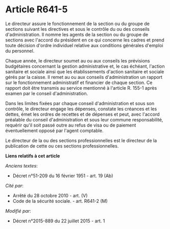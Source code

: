 # Article R641-5

Le directeur assure le fonctionnement de la section ou du groupe de sections suivant les directives et sous le contrôle du ou
des conseils d'administration. Il nomme les agents de la section ou du groupe de sections avec l'accord du président en ce
qui concerne les cadres et prend toute décision d'ordre individuel relative aux conditions générales d'emploi du personnel.

Chaque année, le directeur soumet au ou aux conseils les prévisions budgétaires concernant la gestion administrative et, le
cas échéant, l'action sanitaire et sociale ainsi que les établissements d'action sanitaire et sociale gérés par la caisse. Il
remet au ou aux conseils d'administration un rapport sur le fonctionnement administratif et financier de chaque section. Ce
rapport doit être transmis au service mentionné à l'article R. 155-1 après examen par le conseil d'administration.

Dans les limites fixées par chaque conseil d'administration et sous son contrôle, le directeur engage les dépenses, constate
les créances et les dettes, émet les ordres de recettes et de dépenses et peut, avec l'accord préalable du conseil
d'administration et sous leur commune responsabilité, requérir qu'il soit passé outre au refus de visa ou de paiement
éventuellement opposé par l'agent comptable.

Le directeur de la ou des sections professionnelles est le directeur de la publication de cette ou ces sections
professionnelles.

**Liens relatifs à cet article**

_Anciens textes_:

  - Décret n°51-209 du 16 février 1951 - art. 19 (Ab)

_Cité par_:

  - Arrêté du 28 octobre 2010 - art. (V)
  - Code de la sécurité sociale. - art. R641-2 (M)

_Modifié par_:

  - Décret n°2015-889 du 22 juillet 2015 - art. 1

